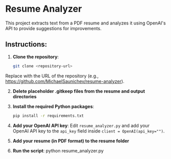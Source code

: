 # Resume Analyzer

This project extracts text from a PDF resume and analyzes it using OpenAI's API to provide suggestions for improvements.

## Instructions:

1. **Clone the repository**:
   ```bash
   git clone <repository-url>
Replace <repository-url> with the URL of the repository (e.g., https://github.com/MichaelSaunichev/resume-analyzer).

2. **Delete placeholder .gitkeep files from the resume and output directories**

3. **Install the required Python packages**:
   ```bash
   pip install -r requirements.txt

4. **Add your OpenAI API key**:
Edit `resume_analyzer.py` and add your OpenAI API key to the `api_key` field inside `client = OpenAI(api_key="")`.

5. **Add your resume (in PDF format) to the resume folder**

6. **Run the script**:
python resume_analyzer.py
